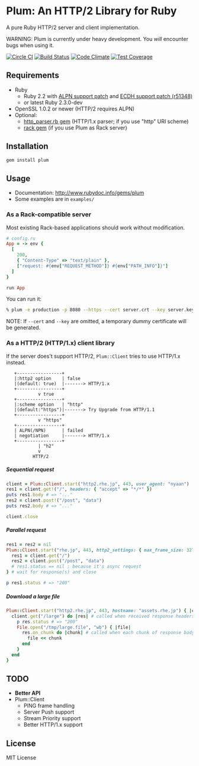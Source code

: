 # Plum: An HTTP/2 Library for Ruby
A pure Ruby HTTP/2 server and client implementation.

WARNING: Plum is currently under heavy development. You *will* encounter bugs when using it.

[![Circle CI](https://circleci.com/gh/rhenium/plum.svg?style=svg)](https://circleci.com/gh/rhenium/plum) [![Build Status](https://travis-ci.org/rhenium/plum.png?branch=master)](https://travis-ci.org/rhenium/plum) [![Code Climate](https://codeclimate.com/github/rhenium/plum/badges/gpa.svg)](https://codeclimate.com/github/rhenium/plum) [![Test Coverage](https://codeclimate.com/github/rhenium/plum/badges/coverage.svg)](https://codeclimate.com/github/rhenium/plum/coverage)

## Requirements
* Ruby
  * Ruby 2.2 with [ALPN support patch](https://gist.github.com/rhenium/b1711edcc903e8887a51) and [ECDH support patch (r51348)](https://bugs.ruby-lang.org/projects/ruby-trunk/repository/revisions/51348/diff?format=diff)
  * or latest Ruby 2.3.0-dev
* OpenSSL 1.0.2 or newer (HTTP/2 requires ALPN)
* Optional:
  * [http_parser.rb gem](https://rubygems.org/gems/http_parser.rb) (HTTP/1.x parser; if you use "http" URI scheme)
  * [rack gem](https://rubygems.org/gems/rack) (if you use Plum as Rack server)

## Installation
```sh
gem install plum
```

## Usage
* Documentation: http://www.rubydoc.info/gems/plum
* Some examples are in `examples/`

### As a Rack-compatible server

Most existing Rack-based applications should work without modification.

```ruby
# config.ru
App = -> env {
  [
    200,
    { "Content-Type" => "text/plain" },
    ["request: #{env["REQUEST_METHOD"]} #{env["PATH_INFO"]}"]
  ]
}

run App
```

You can run it:

```sh
% plum -e production -p 8080 --https --cert server.crt --key server.key config.ru
```

NOTE: If `--cert` and `--key` are omitted, a temporary dummy certificate will be generated.

### As a HTTP/2 (HTTP/1.x) client library
If the server does't support HTTP/2, `Plum::Client` tries to use HTTP/1.x instead.

```
   +-----------------+
   |:http2 option    | false
   |(default: true)  |-------> HTTP/1.x
   +-----------------+
            v true
   +-----------------+
   |:scheme option   | "http"
   |(default:"https")|-------> Try Upgrade from HTTP/1.1
   +-----------------+
            v "https"
   +-----------------+
   | ALPN(/NPN)      | failed
   | negotiation     |-------> HTTP/1.x
   +-----------------+
            | "h2"
            v
          HTTP/2
```

##### Sequential request
```ruby
client = Plum::Client.start("http2.rhe.jp", 443, user_agent: "nyaan")
res1 = client.get!("/", headers: { "accept" => "*/*" })
puts res1.body # => "..."
res2 = client.post!("/post", "data")
puts res2.body # => "..."

client.close
```

##### Parallel request
```ruby
res1 = res2 = nil
Plum::Client.start("rhe.jp", 443, http2_settings: { max_frame_size: 32768 }) { |client|
  res1 = client.get("/")
  res2 = client.post("/post", "data")
  # res1.status == nil ; because it's async request
} # wait for response(s) and close

p res1.status # => "200"
```

##### Download a large file
```ruby
Plum::Client.start("http2.rhe.jp", 443, hostname: "assets.rhe.jp") { |client|
  client.get("/large") do |res| # called when received response headers
    p res.status # => "200"
    File.open("/tmp/large.file", "wb") { |file|
      res.on_chunk do |chunk| # called when each chunk of response body arrived
        file << chunk
      end
    }
  end
}
```

## TODO
* **Better API**
* Plum::Client
  * PING frame handling
  * Server Push support
  * Stream Priority support
  * Better HTTP/1.x support

## License
MIT License
